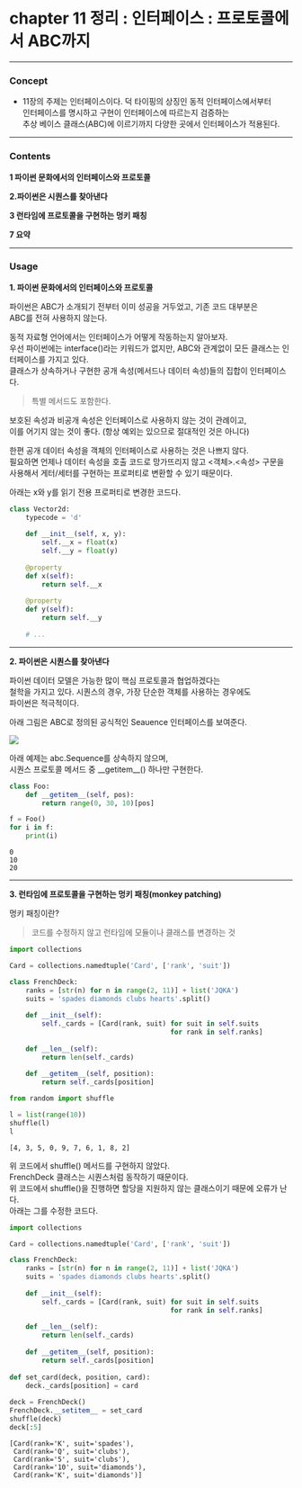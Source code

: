 # chapter 11 정리 :  인터페이스 : 프로토콜에서 ABC까지
***
### Concept 
* 11장의 주제는 인터페이스이다. 덕 타이핑의 상징인 동적 인터페이스에서부터   
인터페이스를 명시하고 구현이 인터페이스에 따르는지 검증하는   
추상 베이스 클래스(ABC)에 이르기까지 다양한 곳에서 인터페이스가 적용된다.      

---    
    
### Contents  

**1 파이썬 문화에서의 인터페이스와 프로토콜**
    
**2.파이썬은 시퀀스를 찾아낸다**  
      
**3 런타임에 프로토콜을 구현하는 멍키 패칭**   

**7 요약**    
    
    
---

### Usage        
  
**1. 파이썬 문화에서의 인터페이스와 프로토콜**    

파이썬은 ABC가 소개되기 전부터 이미 성공을 거두었고, 기존 코드 대부분은    
ABC를 전혀 사용하지 않는다. 

동적 자료형 언어에서는 인터페이스가 어떻게 작동하는지 알아보자.  
우선 파이썬에는 interface()라는 키워드가 없지만, ABC와 관계없이 
모든 클래스는 인터페이스를 가지고 있다.  
클래스가 상속하거나 구현한 공개 속성(메서드나 데이터 속성)들의 집합이
인터페이스다.
> 특별 메서드도 포함한다.

보호된 속성과 비공개 속성은 인터페이스로 사용하지 않는 것이 관례이고,  
이를 어기지 않는 것이 좋다. (항상 예외는 있으므로 절대적인 것은 아니다)

한편 공개 데이터 속성을 객체의 인터페이스로 사용하는 것은 나쁘지 않다.  
필요하면 언제나 데이터 속성을 호출 코드로 망가뜨리지 않고 <객체>.<속성> 구문을  
사용해서 게터/세터를 구현하는 프로퍼티로 변환할 수 있기 때문이다.

아래는 x와 y를 읽기 전용 프로퍼티로 변경한 코드다.


```python
class Vector2d:
    typecode = 'd'
    
    def __init__(self, x, y):
        self.__x = float(x)
        self.__y = float(y)
    
    @property
    def x(self):
        return self.__x
    
    @property
    def y(self):
        return self.__y
    
    # ...
```

---  
  
**2. 파이썬은 시퀀스를 찾아낸다**

파이썬 데이터 모델은 가능한 많이 핵심 프로토콜과 협업하겠다는  
철학을 가지고 있다. 시퀀스의 경우, 가장 단순한 객체를 사용하는 경우에도  
파이썬은 적극적이다.

아래 그림은 ABC로 정의된 공식적인 Seauence 인터페이스를 보여준다.

![](https://ibb.co/59kn23x)

아래 예제는 abc.Sequence를 상속하지 않으며,   
시퀀스 프로토콜 메서드 중 \_\_getitem\_\_() 하나만 구현한다.


```python
class Foo:
    def __getitem__(self, pos):
        return range(0, 30, 10)[pos]

f = Foo()
for i in f: 
    print(i)
```

    0
    10
    20
    

---  
  
**3. 런타임에 프로토콜을 구현하는 멍키 패칭(monkey patching)**  
  
멍키 패칭이란?
>코드를 수정하지 않고 런타임에 모듈이나 클래스를 변경하는 것


```python
import collections

Card = collections.namedtuple('Card', ['rank', 'suit'])

class FrenchDeck:
    ranks = [str(n) for n in range(2, 11)] + list('JQKA')
    suits = 'spades diamonds clubs hearts'.split()
    
    def __init__(self):
        self._cards = [Card(rank, suit) for suit in self.suits
                                        for rank in self.ranks]
        
    def __len__(self):
        return len(self._cards)
    
    def __getitem__(self, position):
        return self._cards[position]
```


```python
from random import shuffle

l = list(range(10))
shuffle(l)
l
```




    [4, 3, 5, 0, 9, 7, 6, 1, 8, 2]



위 코드에서 shuffle() 메서드를 구현하지 않았다.   
FrenchDeck 클래스는 시퀀스처럼 동작하기 때문이다.  
위 코드에서 shuffle()을 진행하면 할당을 지원하지 않는 
클래스이기 때문에 오류가 난다.  
아래는 그를 수정한 코드다.


```python
import collections

Card = collections.namedtuple('Card', ['rank', 'suit'])

class FrenchDeck:
    ranks = [str(n) for n in range(2, 11)] + list('JQKA')
    suits = 'spades diamonds clubs hearts'.split()
    
    def __init__(self):
        self._cards = [Card(rank, suit) for suit in self.suits
                                        for rank in self.ranks]
        
    def __len__(self):
        return len(self._cards)
    
    def __getitem__(self, position):
        return self._cards[position]
    
def set_card(deck, position, card):
    deck._cards[position] = card
    
deck = FrenchDeck()    
FrenchDeck.__setitem__ = set_card
shuffle(deck)
deck[:5]
```




    [Card(rank='K', suit='spades'),
     Card(rank='Q', suit='clubs'),
     Card(rank='5', suit='clubs'),
     Card(rank='10', suit='diamonds'),
     Card(rank='K', suit='diamonds')]


